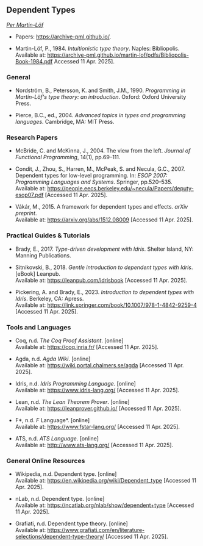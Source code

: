
## Dependent Types

*[Per Martin-Löf](https://en.wikipedia.org/wiki/Per_Martin-L%C3%B6f)*

- Papers: https://archive-pml.github.io/.

- Martin-Löf, P., 1984. *Intuitionistic type theory*. Naples: Bibliopolis.
Available at: https://archive-pml.github.io/martin-lof/pdfs/Bibliopolis-Book-1984.pdf Accessed 11 Apr. 2025].

### General

- Nordström, B., Petersson, K. and Smith, J.M., 1990. *Programming in Martin-Löf's type theory: an introduction*. Oxford: Oxford University Press.

- Pierce, B.C., ed., 2004. *Advanced topics in types and programming languages*. Cambridge, MA: MIT Press.

### Research Papers

- McBride, C. and McKinna, J., 2004. The view from the left. *Journal of Functional Programming*, 14(1), pp.69–111.

- Condit, J., Zhou, S., Harren, M., McPeak, S. and Necula, G.C., 2007. Dependent types for low-level programming. In: *ESOP 2007: Programming Languages and Systems*. Springer, pp.520–535.  
Available at: https://people.eecs.berkeley.edu/~necula/Papers/deputy-esop07.pdf [Accessed 11 Apr. 2025].

- Vákár, M., 2015. A framework for dependent types and effects. *arXiv preprint*.  
Available at: https://arxiv.org/abs/1512.08009 [Accessed 11 Apr. 2025].


### Practical Guides & Tutorials

- Brady, E., 2017. *Type-driven development with Idris*. Shelter Island, NY: Manning Publications.

- Sitnikovski, B., 2018. *Gentle introduction to dependent types with Idris*. [eBook] Leanpub.  
Available at: https://leanpub.com/idrisbook [Accessed 11 Apr. 2025].

- Pickering, A. and Brady, E., 2023. *Introduction to dependent types with Idris*. Berkeley, CA: Apress.  
Available at: https://link.springer.com/book/10.1007/978-1-4842-9259-4 [Accessed 11 Apr. 2025].


### Tools and Languages

- Coq, n.d. *The Coq Proof Assistant*. [online]  
Available at: https://coq.inria.fr/ [Accessed 11 Apr. 2025].

- Agda, n.d. *Agda Wiki*. [online]  
Available at: https://wiki.portal.chalmers.se/agda [Accessed 11 Apr. 2025].

- Idris, n.d. *Idris Programming Language*. [online]  
Available at: https://www.idris-lang.org/ [Accessed 11 Apr. 2025].

- Lean, n.d. *The Lean Theorem Prover*. [online]  
Available at: https://leanprover.github.io/ [Accessed 11 Apr. 2025].

- F*, n.d. *F* Language*. [online]  
Available at: https://www.fstar-lang.org/ [Accessed 11 Apr. 2025].

- ATS, n.d. *ATS Language*. [online]  
Available at: http://www.ats-lang.org/ [Accessed 11 Apr. 2025].


### General Online Resources

- Wikipedia, n.d. Dependent type. [online]  
Available at: https://en.wikipedia.org/wiki/Dependent_type [Accessed 11 Apr. 2025].

- nLab, n.d. Dependent type. [online]  
Available at: https://ncatlab.org/nlab/show/dependent+type [Accessed 11 Apr. 2025].

- Grafiati, n.d. Dependent type theory. [online]  
Available at: https://www.grafiati.com/en/literature-selections/dependent-type-theory/ [Accessed 11 Apr. 2025].
